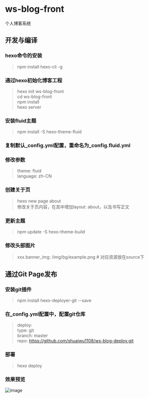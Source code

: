 # ws-blog-front
个人博客系统


## 开发与编译
### hexo命令的安装
> npm install hexo-cli -g

### 通过hexo初始化博客工程
> hexo init ws-blog-front  
cd ws-blog-front  
npm install  
hexo server  

### 安装fluid主题
> npm install -S hexo-theme-fluid

### 复制默认_config.yml配置，重命名为_config.fluid.yml

### 修改参数
> theme: fluid  
language: zh-CN

### 创建关于页
> hexo new page about  
修改关于页内容，在其中增加layout: about，以及书写正文

### 更新主题
> npm update -S hexo-theme-build

### 修改头部图片
> xxx.banner_img: /img/bg/example.png # 对应资源放在source下

## 通过Git Page发布
### 安装git插件
> npm install hexo-deployer-git --save

### 在_config.yml配置中，配置git仓库
> deploy:  
type: git  
branch: master  
repo: https://github.com/shuaiwu1108/ws-blog-deploy.git

### 部署
> hexo deploy

### 效果预览
![image](https://github.com/shuaiwu1108/ws-blog-front/assets/26000304/3f047d72-1dfe-452b-b799-9c026f5e7ae4)
